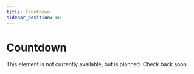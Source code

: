 ```yaml
---
title: Countdown
sidebar_position: 60
---
```


# Countdown

This element is not currently available, but is planned. Check back soon.
